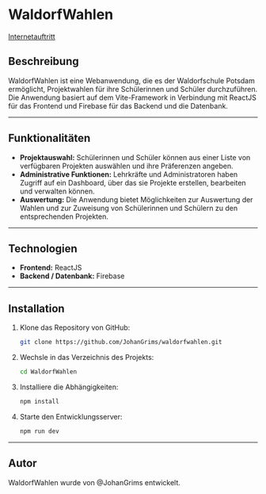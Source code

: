 # WaldorfWahlen

[Internetauftritt](https://waldorfwahlen.web.app)

## Beschreibung

WaldorfWahlen ist eine Webanwendung, die es der Waldorfschule Potsdam ermöglicht, Projektwahlen für ihre Schülerinnen und Schüler durchzuführen. Die Anwendung basiert auf dem Vite-Framework in Verbindung mit ReactJS für das Frontend und Firebase für das Backend und die Datenbank.

---

## Funktionalitäten

- **Projektauswahl:** Schülerinnen und Schüler können aus einer Liste von verfügbaren Projekten auswählen und ihre Präferenzen angeben.
- **Administrative Funktionen:** Lehrkräfte und Administratoren haben Zugriff auf ein Dashboard, über das sie Projekte erstellen, bearbeiten und verwalten können.
- **Auswertung:** Die Anwendung bietet Möglichkeiten zur Auswertung der Wahlen und zur Zuweisung von Schülerinnen und Schülern zu den entsprechenden Projekten.

---

## Technologien

- **Frontend:** ReactJS
- **Backend / Datenbank:** Firebase

---

## Installation

1. Klone das Repository von GitHub:

   ```bash
   git clone https://github.com/JohanGrims/waldorfwahlen.git
   ```

2. Wechsle in das Verzeichnis des Projekts:
   ```bash
   cd WaldorfWahlen
   ```
3. Installiere die Abhängigkeiten:
   ```bash
   npm install
   ```
4. Starte den Entwicklungsserver:
   ```bash
   npm run dev
   ```

---

## Autor

WaldorfWahlen wurde von @JohanGrims entwickelt.
